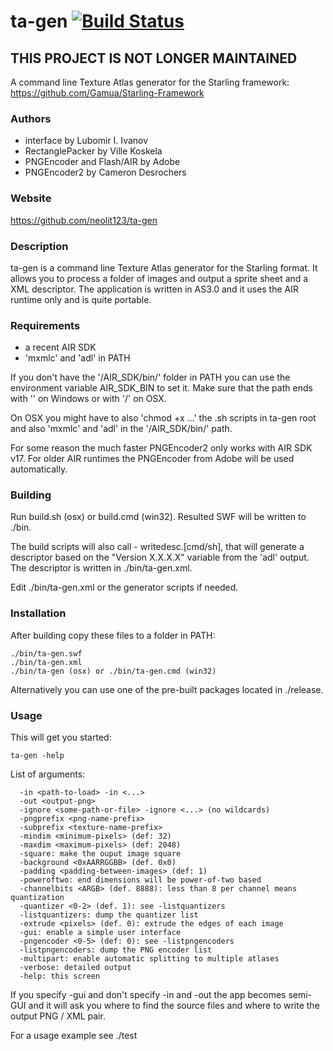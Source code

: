 # ta-gen [![Build Status](https://travis-ci.org/neolit123/ta-gen.svg)](https://travis-ci.org/neolit123/ta-gen)

## THIS PROJECT IS NOT LONGER MAINTAINED ##

A command line Texture Atlas generator for the Starling framework:
https://github.com/Gamua/Starling-Framework

### Authors

- interface by Lubomir I. Ivanov
- RectanglePacker by Ville Koskela
- PNGEncoder and Flash/AIR by Adobe
- PNGEncoder2 by Cameron Desrochers

### Website

https://github.com/neolit123/ta-gen

### Description

ta-gen is a command line Texture Atlas generator for the Starling format.
It allows you to process a folder of images and output a sprite sheet and a XML
descriptor. The application is written in AS3.0 and it uses the AIR runtime
only and is quite portable.

### Requirements

- a recent AIR SDK
- 'mxmlc' and 'adl' in PATH

If you don't have the '/AIR_SDK/bin/' folder in PATH you can use the environment
variable AIR_SDK_BIN to set it. Make sure that the path ends with '\' on
Windows or with '/' on OSX.

On OSX you might have to also 'chmod +x ...' the .sh scripts in ta-gen root
and also 'mxmlc' and 'adl' in the '/AIR_SDK/bin/' path.

For some reason the much faster PNGEncoder2 only works with AIR SDK v17.
For older AIR runtimes the PNGEncoder from Adobe will be used automatically.

### Building

Run build.sh (osx) or build.cmd (win32). Resulted SWF will be written to ./bin.

The build scripts will also call - writedesc.[cmd/sh], that will generate
a descriptor based on the "Version X.X.X.X" variable from the 'adl' output.
The descriptor is written in ./bin/ta-gen.xml.

Edit ./bin/ta-gen.xml or the generator scripts if needed.

### Installation

After building copy these files to a folder in PATH:
```
./bin/ta-gen.swf
./bin/ta-gen.xml
./bin/ta-gen (osx) or ./bin/ta-gen.cmd (win32)
```
Alternatively you can use one of the pre-built packages located in ./release.

### Usage

This will get you started:
```
ta-gen -help
```

List of arguments:
```
  -in <path-to-load> -in <...>
  -out <output-png>
  -ignore <some-path-or-file> -ignore <...> (no wildcards)
  -pngprefix <png-name-prefix>
  -subprefix <texture-name-prefix>
  -mindim <minimum-pixels> (def: 32)
  -maxdim <maximum-pixels> (def: 2048)
  -square: make the ouput image square
  -background <0xAARRGGBB> (def. 0x0)
  -padding <padding-between-images> (def: 1)
  -poweroftwo: end dimensions will be power-of-two based
  -channelbits <ARGB> (def. 8888): less than 8 per channel means quantization
  -quantizer <0-2> (def. 1): see -listquantizers
  -listquantizers: dump the quantizer list
  -extrude <pixels> (def. 0): extrude the edges of each image
  -gui: enable a simple user interface
  -pngencoder <0-5> (def: 0): see -listpngencoders
  -listpngencoders: dump the PNG encoder list
  -multipart: enable automatic splitting to multiple atlases
  -verbose: detailed output
  -help: this screen
```

If you specify -gui and don't specify -in and -out the app becomes semi-GUI
and it will ask you where to find the source files and where to write the
output PNG / XML pair.

For a usage example see ./test
